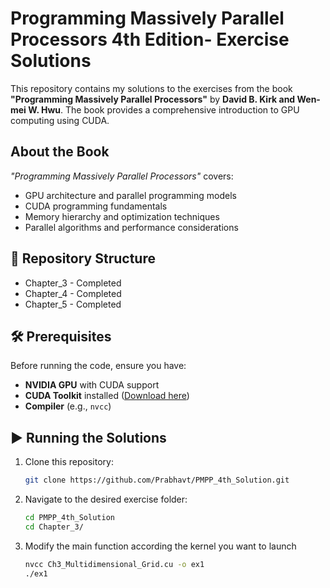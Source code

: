 # Programming Massively Parallel Processors 4th Edition- Exercise Solutions 

This repository contains my solutions to the exercises from the book **"Programming Massively Parallel Processors"** by **David B. Kirk and Wen-mei W. Hwu**. The book provides a comprehensive introduction to GPU computing using CUDA.  

## About the Book  
*"Programming Massively Parallel Processors"* covers:  
- GPU architecture and parallel programming models  
- CUDA programming fundamentals  
- Memory hierarchy and optimization techniques  
- Parallel algorithms and performance considerations  

## 📁 Repository Structure  
-  Chapter_3  - Completed 
-  Chapter_4  - Completed
-  Chapter_5  - Completed

## 🛠 Prerequisites  
Before running the code, ensure you have:  
- **NVIDIA GPU** with CUDA support  
- **CUDA Toolkit** installed ([Download here](https://developer.nvidia.com/cuda-downloads))  
- **Compiler** (e.g., `nvcc`)  

## ▶️ Running the Solutions  
1. Clone this repository:  
   ```bash
   git clone https://github.com/Prabhavt/PMPP_4th_Solution.git

2. Navigate to the desired exercise folder:
   ```bash
   cd PMPP_4th_Solution
   cd Chapter_3/
3. Modify the main function according the kernel you want to launch
   ```bash
   nvcc Ch3_Multidimensional_Grid.cu -o ex1
   ./ex1
